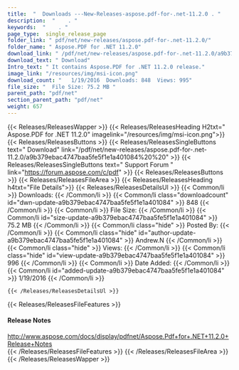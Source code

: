 ```yaml
---
title:  "  Downloads ---New-Releases-aspose.pdf-for-.net-11.2.0 . " 
description:  "    . " 
keywords:  "    . " 
page_type:  single_release_page
folder_link: " pdf/net/new-releases/aspose.pdf-for-.net-11.2.0/"
folder_name: " Aspose.PDF for .NET 11.2.0"
download_link: " /pdf/net/new-releases/aspose.pdf-for-.net-11.2.0/a9b379ebac4747baa5fe5f1e1a401084"
download_text: " Download"
Intro_text: " It contains Aspose.PDF for .NET 11.2.0 release."
image_link: "/resources/img/msi-icon.png"
download_count: "   1/19/2016  Downloads: 848  Views: 995"
file_size: "  File Size: 75.2 MB "
parent_path: "pdf/net"
section_parent_path: "pdf/net"
weight: 657
---
```


{{< Releases/ReleasesWapper >}}
  {{< Releases/ReleasesHeading H2txt=" Aspose.PDF for .NET 11.2.0" imagelink="/resources/img/msi-icon.png">}}
  {{< Releases/ReleasesButtons >}}
    {{< Releases/ReleasesSingleButtons text=" Download" link="/pdf/net/new-releases/aspose.pdf-for-.net-11.2.0/a9b379ebac4747baa5fe5f1e1a401084%20%20" >}}
    {{< Releases/ReleasesSingleButtons text=" Support Forum " link="https://forum.aspose.com/c/pdf" >}}
  {{< Releases/ReleasesButtons >}}
  {{< Releases/ReleasesFileArea >}}
    {{< Releases/ReleasesHeading h4txt="File Details">}}
    {{< Releases/ReleasesDetailsUl >}}
            {{< Common/li  >}} Downloads: {{< /Common/li >}} 
      {{< Common/li class="downloadcount" id="dwn-update-a9b379ebac4747baa5fe5f1e1a401084" >}} 848 {{< /Common/li >}} 
      {{< Common/li  >}} File Size: {{< /Common/li >}} 
      {{< Common/li id="size-update-a9b379ebac4747baa5fe5f1e1a401084" >}} 75.2 MB {{< /Common/li >}} 
      {{< Common/li  class="hide" >}} Posted By: {{< /Common/li >}} 
      {{< Common/li class="hide" id="author-update-a9b379ebac4747baa5fe5f1e1a401084" >}} Andrew.N {{< /Common/li >}} 
      {{< Common/li class="hide"  >}} Views: {{< /Common/li >}} 
      {{< Common/li class="hide" id="view-update-a9b379ebac4747baa5fe5f1e1a401084" >}} 996 {{< /Common/li >}} 
      {{< Common/li  >}} Date Added: {{< /Common/li >}} 
      {{< Common/li id="added-update-a9b379ebac4747baa5fe5f1e1a401084" >}} 1/19/2016 {{< /Common/li >}} 

    {{< /Releases/ReleasesDetailsUl >}}

  {{< Releases/ReleasesFileFeatures >}}
      <h4>Release Notes</h4><div><a href="http://www.aspose.com/docs/display/pdfnet/Aspose.Pdf+for+.NET+11.2.0+Release+Notes">http://www.aspose.com/docs/display/pdfnet/Aspose.Pdf+for+.NET+11.2.0+Release+Notes</a></div>
  {{< /Releases/ReleasesFileFeatures >}}
 {{< /Releases/ReleasesFileArea >}}
{{< /Releases/ReleasesWapper >}}


